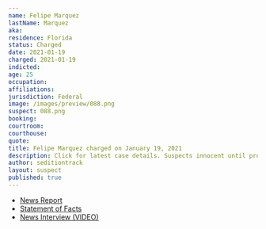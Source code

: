 ```yaml
---
name: Felipe Marquez
lastName: Marquez
aka:
residence: Florida
status: Charged
date: 2021-01-19
charged: 2021-01-19
indicted:
age: 25
occupation:
affiliations:
jurisdiction: Federal
image: /images/preview/088.png
suspect: 088.png
booking:
courtroom:
courthouse:
quote:
title: Felipe Marquez charged on January 19, 2021
description: Click for latest case details. Suspects innocent until proven guilty.
author: seditiontrack
layout: suspect
published: true
---
```

- [News Report](https://www.sun-sentinel.com/news/fl-ne-south-florida-arrest-capitol-break-in-20210119-6u2wlop4tfayxmcglbstn3id54-story.html)
- [Statement of Facts](https://www.scribd.com/document/491301441/Man-from-Coral-Springs-charged-in-Capitol-riot)
- [News Interview (VIDEO)](https://miami.cbslocal.com/2021/01/20/felipe-marquez-storm-capitol-rosa-parks-martin-luther-king-moment/)
